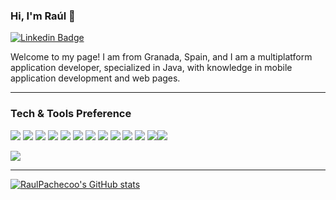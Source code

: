 ### Hi, I'm Raúl 👋
[![Linkedin Badge](https://img.shields.io/badge/-jlim-blue?style=flat&logo=Linkedin&logoColor=white&link=https://www.linkedin.com/in/ra%C3%BAl-pacheco-ropero-8b3a582ab/)](https://www.linkedin.com/in/ra%C3%BAl-pacheco-ropero-8b3a582ab/)

Welcome to my page!
I am from Granada, Spain, and I am a multiplatform application developer, specialized in Java, with knowledge in mobile application development and web pages.

---
### Tech & Tools Preference

<img src="http://img.shields.io/badge/-Java-F89820?style=flat&logo=java&logoColor=white">  <img src="https://img.shields.io/badge/-Spring-lightgray?style=flat&logo=spring&link">  <img src="https://img.shields.io/badge/-Springboot-black?style=flat&logo=springboot&link">  <img src="https://img.shields.io/badge/-Flutter-3a495d?style=flat&logo=flutter&logoColor=67b7f7">  <img src="https://img.shields.io/badge/-Python-black?style=flat&logo=python&link">  <img src = "https://img.shields.io/badge/-HTML5-E34F26?style=flat&logo=html5&logoColor=white">  <img src = "https://img.shields.io/badge/-CSS3-1572B6?style=flat&logo=css3&logoColor=white">  <img src="https://img.shields.io/badge/-MySQL-F29111?style=flat&logo=mysql&logoColor=FFFFFF">  <img src="http://img.shields.io/badge/-Git-F1502F?style=flat&logo=git&logoColor=FFFFFF">  <img src="http://img.shields.io/badge/-Github-000000?style=flat&logo=github&logoColor=FFFFFF">  <img src="http://img.shields.io/badge/-VS%20Code-007ACC?style=flat&logo=visual%20studio%20code&logoColor=white">  <img src="https://img.shields.io/badge/-Docker-black?style=flat&logo=docker&link"><img src="https://img.shields.io/badge/-WordPress-blue?style=flat&logo=wordpress&link">


<a href="https://github.com/RaulPachecoo">
  <img src="https://github-readme-stats.vercel.app/api/top-langs/?username=RaulPachecoo&theme=radical&hide=glsl,python" />
</a>


---
[![RaulPachecoo's GitHub stats](https://github-readme-stats.vercel.app/api?username=RaulPachecoo)](https://github.com/RaulPachecoo/github-readme-stats)

 
